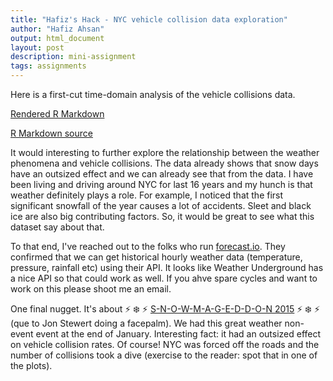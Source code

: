 ```yaml
---
title: "Hafiz's Hack - NYC vehicle collision data exploration"
author: "Hafiz Ahsan"
output: html_document
layout: post
description: mini-assignment
tags: assignments
---
```


Here is a first-cut time-domain analysis of the vehicle collisions data. 


[Rendered R Markdown]({{baseurl}}/assets/aha2140/collision-analysis-1.html)


[R Markdown source]({{baseurl}}/assets/aha2140/collision-analysis-1.rmd)


It would interesting to further explore the relationship between the weather phenomena and vehicle collisions. The data already shows that snow days have an outsized effect and we can already see that from the data. I have been living and driving around NYC for last 16 years and my hunch is that weather definitely plays a role. For example, I noticed that the first significant snowfall of the year causes a lot of accidents. Sleet and black ice are also big contributing factors. So, it would be great to see what this dataset say about that. 

To that end, I've reached  out to the folks who run [forecast.io](forecast.io).  They confirmed that we can get historical hourly weather data (temperature, pressure, rainfall etc) using their API. It looks like Weather Underground has a nice API so that could work as well. If you ahve spare cycles and want to work on this please shoot me an email.


One final nugget. It's about  :zap: :snowflake: :zap: [S-N-O-W-M-A-G-E-D-D-O-N 2015](http://nypost.com/tag/snowmageddon-2015/) :zap: :snowflake: :zap: (que to Jon Stewert doing a facepalm). We had this great weather non-event event at the end of January. Interesting fact: it had an outsized effect on vehicle collision rates. Of course! NYC was forced off the roads and the number of collisions took a dive (exercise to the reader: spot that in one of the plots). 

